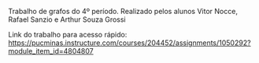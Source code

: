 Trabalho de grafos do 4º período. Realizado pelos alunos Vitor Nocce, Rafael Sanzio e Arthur Souza Grossi

Link do trabalho para acesso rápido: https://pucminas.instructure.com/courses/204452/assignments/1050292?module_item_id=4804807
